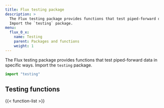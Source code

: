 ```yaml
---
title: Flux testing package
description: >
  The Flux testing package provides functions that test piped-forward data in specific ways.
  Import the `testing` package.
menu:
  flux_0_x:
    name: Testing
    parent: Packages and functions
    weight: 1
---
```


The Flux testing package provides functions that test piped-forward data in specific ways.
Import the `testing` package.

```js
import "testing"
```

## Testing functions
{{< function-list >}}
